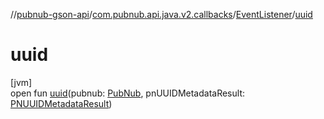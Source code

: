//[pubnub-gson-api](../../../index.md)/[com.pubnub.api.java.v2.callbacks](../index.md)/[EventListener](index.md)/[uuid](uuid.md)

# uuid

[jvm]\
open fun [uuid](uuid.md)(pubnub: [PubNub](../../com.pubnub.api.java/-pub-nub/index.md), pnUUIDMetadataResult: [PNUUIDMetadataResult](../../com.pubnub.api.java.models.consumer.objects_api.uuid/-p-n-u-u-i-d-metadata-result/index.md))
